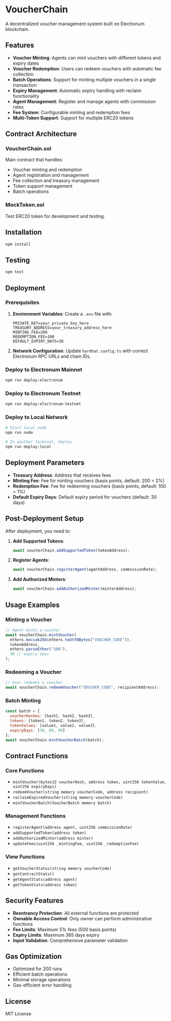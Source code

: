 # VoucherChain

A decentralized voucher management system built on Electronum blockchain.

## Features

- **Voucher Minting**: Agents can mint vouchers with different tokens and expiry dates
- **Voucher Redemption**: Users can redeem vouchers with automatic fee collection
- **Batch Operations**: Support for minting multiple vouchers in a single transaction
- **Expiry Management**: Automatic expiry handling with reclaim functionality
- **Agent Management**: Register and manage agents with commission rates
- **Fee System**: Configurable minting and redemption fees
- **Multi-Token Support**: Support for multiple ERC20 tokens

## Contract Architecture

### VoucherChain.sol
Main contract that handles:
- Voucher minting and redemption
- Agent registration and management
- Fee collection and treasury management
- Token support management
- Batch operations

### MockToken.sol
Test ERC20 token for development and testing.

## Installation

```bash
npm install
```

## Testing

```bash
npm test
```

## Deployment

### Prerequisites

1. **Environment Variables**: Create a `.env` file with:
   ```env
   PRIVATE_KEY=your_private_key_here
   TREASURY_ADDRESS=your_treasury_address_here
   MINTING_FEE=200
   REDEMPTION_FEE=100
   DEFAULT_EXPIRY_DAYS=30
   ```

2. **Network Configuration**: Update `hardhat.config.ts` with correct Electronum RPC URLs and chain IDs.

### Deploy to Electronum Mainnet

```bash
npm run deploy:electronum
```

### Deploy to Electronum Testnet

```bash
npm run deploy:electronum-testnet
```

### Deploy to Local Network

```bash
# Start local node
npm run node

# In another terminal, deploy
npm run deploy:local
```

## Deployment Parameters

- **Treasury Address**: Address that receives fees
- **Minting Fee**: Fee for minting vouchers (basis points, default: 200 = 2%)
- **Redemption Fee**: Fee for redeeming vouchers (basis points, default: 100 = 1%)
- **Default Expiry Days**: Default expiry period for vouchers (default: 30 days)

## Post-Deployment Setup

After deployment, you need to:

1. **Add Supported Tokens**:
   ```javascript
   await voucherChain.addSupportedToken(tokenAddress);
   ```

2. **Register Agents**:
   ```javascript
   await voucherChain.registerAgent(agentAddress, commissionRate);
   ```

3. **Add Authorized Minters**:
   ```javascript
   await voucherChain.addAuthorizedMinter(minterAddress);
   ```

## Usage Examples

### Minting a Voucher
```javascript
// Agent mints a voucher
await voucherChain.mintVoucher(
  ethers.keccak256(ethers.toUtf8Bytes("VOUCHER_CODE")),
  tokenAddress,
  ethers.parseEther("100"),
  30 // expiry days
);
```

### Redeeming a Voucher
```javascript
// User redeems a voucher
await voucherChain.redeemVoucher("VOUCHER_CODE", recipientAddress);
```

### Batch Minting
```javascript
const batch = {
  voucherHashes: [hash1, hash2, hash3],
  tokens: [token1, token2, token3],
  tokenValues: [value1, value2, value3],
  expiryDays: [30, 60, 90]
};
await voucherChain.mintVoucherBatch(batch);
```

## Contract Functions

### Core Functions
- `mintVoucher(bytes32 voucherHash, address token, uint256 tokenValue, uint256 expiryDays)`
- `redeemVoucher(string memory voucherCode, address recipient)`
- `reclaimExpiredVoucher(string memory voucherCode)`
- `mintVoucherBatch(VoucherBatch memory batch)`

### Management Functions
- `registerAgent(address agent, uint256 commissionRate)`
- `addSupportedToken(address token)`
- `addAuthorizedMinter(address minter)`
- `updateFees(uint256 _mintingFee, uint256 _redemptionFee)`

### View Functions
- `getVoucherStatus(string memory voucherCode)`
- `getContractStats()`
- `getAgentStats(address agent)`
- `getTokenStats(address token)`

## Security Features

- **Reentrancy Protection**: All external functions are protected
- **Ownable Access Control**: Only owner can perform administrative functions
- **Fee Limits**: Maximum 5% fees (500 basis points)
- **Expiry Limits**: Maximum 365 days expiry
- **Input Validation**: Comprehensive parameter validation

## Gas Optimization

- Optimized for 200 runs
- Efficient batch operations
- Minimal storage operations
- Gas-efficient error handling

## License

MIT License
